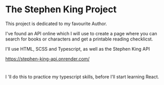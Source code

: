 # The Stephen King Project

This project is dedicated to my favourite Author.

I've found an API online which I will use to create a page where you can search for books or characters and get a printable reading checklicst.

I'll use HTML, SCSS and Typescript, as well as the Stephen King API

https://stephen-king-api.onrender.com/

#

I 'll do this to practice my typescript skills, before I'll start learning React.
